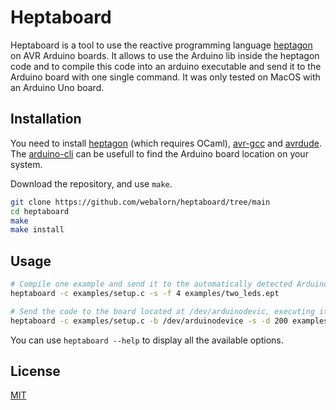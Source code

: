 # Heptaboard

Heptaboard is a tool to use the reactive programming language [heptagon](https://gitlab.inria.fr/synchrone/heptagon) on AVR Arduino boards. It allows to use the Arduino lib inside the heptagon code and to compile this code into an arduino executable and send it to the Arduino board with one single command. It was only tested on MacOS with an Arduino Uno board.

## Installation

You need to install [heptagon](https://opam.ocaml.org/packages/heptagon/) (which requires OCaml), [avr-gcc](https://gcc.gnu.org/wiki/avr-gcc) and [avrdude](https://www.nongnu.org/avrdude/). The [arduino-cli](https://github.com/arduino/arduino-cli) can be usefull to find the Arduino board location on your system.

Download the repository, and use `make`.

```bash
git clone https://github.com/webalorn/heptaboard/tree/main
cd heptaboard
make
make install
```

## Usage

```bash
# Compile one example and send it to the automatically detected Arduino, executing the main loop 4 time per second
heptaboard -c examples/setup.c -s -f 4 examples/two_leds.ept

# Send the code to the board located at /dev/arduinodevic, executing it every 200 milliseconds
heptaboard -c examples/setup.c -b /dev/arduinodevice -s -d 200 examples/two_leds.ept
```

You can use `heptaboard --help` to display all the available options.

## License
[MIT](https://github.com/webalorn/heptaboard/blob/main/LICENSE)